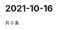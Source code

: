 # 2021-10-16

共 0 条

<!-- BEGIN WEIBO -->
<!-- 最后更新时间 Sat Oct 16 2021 16:15:30 GMT+0800 (China Standard Time) -->

<!-- END WEIBO -->
